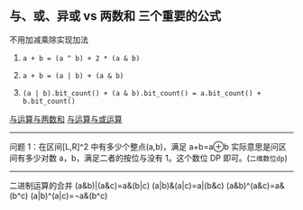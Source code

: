 ## 与、或、异或 vs 两数和 三个重要的公式

不用加减乘除实现加法

1.  `a + b = (a ^ b) + 2 * (a & b)`

2.  `a + b = (a | b) + (a & b)`

3.  `(a | b).bit_count() + (a & b).bit_count() = a.bit_count() + b.bit_count()`

[与运算与两数和](../%E6%8C%89%E4%BD%8D%E4%B8%8E/D%20-%20AND%20and%20SUM.py)
[与运算与或运算](6127.%20%E4%BC%98%E8%B4%A8%E6%95%B0%E5%AF%B9%E7%9A%84%E6%95%B0%E7%9B%AE-%E8%84%91%E7%AD%8B%E6%80%A5%E8%BD%AC%E5%BC%AF.py)

---

问题 1：在区间[L,R]^2 中有多少个整点(a,b)，满足 a+b=a⊕b
实际意思是问区间有多少对数 a，b，满足二者的按位与没有 1。这个数位 DP 即可。(`二维数位dp`)

---

二进制运算的合并
(a&b)|(a&c)=a&(b|c)
(a|b)&(a|c)=a|(b&c)
(a&b)^(a&c)=a&(b^c)
(a|b)^(a|c)=¬a&(b^c)
